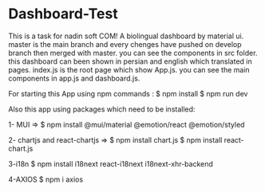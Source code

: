 # Dashboard-Test
This is a task for nadin soft COM! A biolingual dashboard by material ui.
master is the main branch and every chenges have pushed on develop branch then merged with master.
you can see the components in src folder.
this dashboard can been shown in persian and english which translated in pages.
index.js is the root page which show App.js.
you can see the main components in app.js and dashboard.js.

For starting this App using npm commands :
$ npm install
$ npm run dev

Also this app using packages which need to be installed:

1- MUI =>
$ npm install @mui/material @emotion/react @emotion/styled

2- chartjs and react-chartjs =>
$ npm install chart.js
$ npm install react-chart.js

3-i18n
$ npm install i18next react-i18next i18next-xhr-backend

4-AXIOS
$ npm i axios
